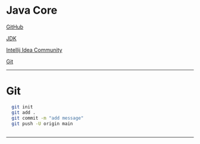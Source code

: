 # Java Core
[GitHub]( https://github.com/kaganzorba/Javacore.git)

[JDK](https://www.oracle.com/tr/java/technologies/downloads/#jdk23-windows)
 
[Intellij Idea Community](https://www.jetbrains.com/idea/download/?section=windows)

[Git](https://git-scm.com/downloads)

---

# Git
```sh
  git init
  git add .
  git commit -m "add message"
  git push -U origin main 
  
```
---
